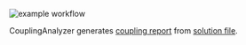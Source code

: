 ![example workflow](https://github.com/detoix/CouplingAnalyzer/actions/workflows/dotnet.yml/badge.svg)

CouplingAnalyzer generates [coupling report](CouplingAnalyzer.Tests/CouplingAnalyzer.Tests.Resources.tsv) from [solution file](CouplingAnalyzer.Tests.Resources/CouplingAnalyzer.Tests.Resources.sln).

